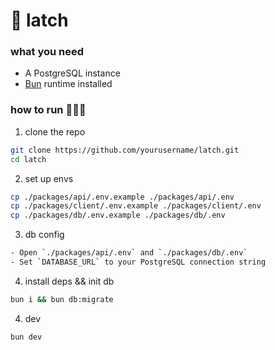 # 🍣 latch

### what you need

- A PostgreSQL instance
- [Bun](https://bun.sh) runtime installed

### how to run 🏃‍♂️‍➡️

1. clone the repo

```bash
git clone https://github.com/yourusername/latch.git
cd latch
```

2. set up envs

```bash
cp ./packages/api/.env.example ./packages/api/.env
cp ./packages/client/.env.example ./packages/client/.env
cp ./packages/db/.env.example ./packages/db/.env
```

3. db config

```bash
- Open `./packages/api/.env` and `./packages/db/.env`
- Set `DATABASE_URL` to your PostgreSQL connection string
```

4. install deps && init db

```bash
bun i && bun db:migrate
```

4. dev

```bash
bun dev
```
